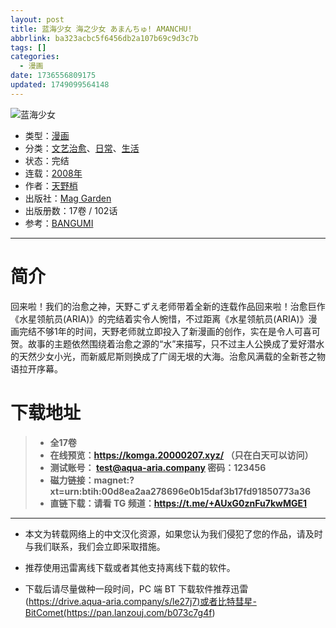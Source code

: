 ```yaml
---
layout: post
title: 蓝海少女 海之少女 あまんちゅ! AMANCHU!
abbrlink: ba323acbc5f6456db2a107b69c9d3c7b
tags: []
categories:
  - 漫画
date: 1736556809175
updated: 1749099564148
---
```


![蓝海少女](https://ipfs.io/ipfs/QmNVEKL9TB9QkHqBxWJS7JDsBLVx4s7SCo5vZX1P1XSQA1?filename=%E8%93%9D%E6%B5%B7%E5%B0%91%E5%A5%B3.jpg)

- 类型：[漫画](/index.php/category/漫画)
- 分类：[文艺治愈](/index.php/category/文艺治愈)、[日常](/index.php/category/日常)、[生活](/index.php/category/生活)
- 状态：完结
- 连载：[2008年](/index.php/category/2008年)
- 作者：[天野梢](/index.php/category/天野梢)
- 出版社：[Mag Garden](/index.php/category/MagGarden)
- 出版册数：17卷 / 102话
- 参考：[BANGUMI](https://bangumi.tv/subject/22772)

***

# 简介

回来啦！我们的治愈之神，天野こずえ老师带着全新的连载作品回来啦！治愈巨作《水星领航员(ARIA)》的完结着实令人惋惜，不过距离《水星领航员(ARIA)》漫画完结不够1年的时间，天野老师就立即投入了新漫画的创作，实在是令人可喜可贺。故事的主题依然围绕着治愈之源的“水”来描写，只不过主人公换成了爱好潜水的天然少女小光，而新威尼斯则换成了广阔无垠的大海。治愈风满载的全新苍之物语拉开序幕。

# 下载地址

> - **全17卷**
> - **在线预览：<https://komga.20000207.xyz/> （只在白天可以访问）**
> - **测试账号： <test@aqua-aria.company> 密码：123456**
> - **磁力链接：magnet:?xt=urn:btih:00d8ea2aa278696e0b15daf3b17fd91850773a36**
> - **直链下载：请看 TG 频道：<https://t.me/+AUxG0znFu7kwMGE1>**

***

- 本文为转载网络上的中文汉化资源，如果您认为我们侵犯了您的作品，请及时与我们联系，我们会立即采取措施。

- 推荐使用迅雷离线下载或者其他支持离线下载的软件。

- 下载后请尽量做种一段时间，PC 端 BT 下载软件推荐迅雷(<https://drive.aqua-aria.company/s/le27j7)或者比特彗星-BitComet(https://pan.lanzouj.com/b073c7g4f>)
